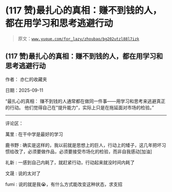 # (117 赞)最扎心的真相：赚不到钱的人，都在用学习和思考逃避行动

> 原文：[`www.yuque.com/for_lazy/zhoubao/bg202utzl88l7izk`](https://www.yuque.com/for_lazy/zhoubao/bg202utzl88l7izk)

## (117 赞)最扎心的真相：赚不到钱的人，都在用学习和思考逃避行动

作者： 亦仁的收藏夹

日期：2025-09-11

“最扎心的真相： 赚不到钱的人通常都在做同一件事——用学习和思考来逃避真正的行动。 他们觉得自己在"提升能力"，实际上只是在拖延面对市场的检验。”

* * *

评论区：

萬里 : 在干中学是最好的学习

鹿书野 : 确实是这样的，我以前就是思想上的巨人，行动上的矮子，这几年把坏习惯给改了，必须要做作品，必须要接受市场化的检验，而非自我感动[加油]

礼新 : 一感到自己内耗了，就赶紧行动，行动起来就没时间内耗了

文晟 : 说的太对了

fumi : 说的就是我😭，有什么方式能改变这种状态，求支招